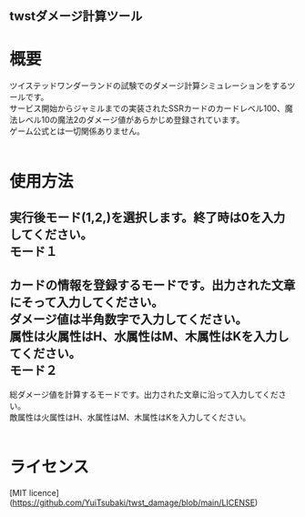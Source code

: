 ## twstダメージ計算ツール

# 概要 

ツイステッドワンダーランドの試験でのダメージ計算シミュレーションをするツールです。<br>
サービス開始からジャミルまでの実装されたSSRカードのカードレベル100、魔法レベル10の魔法2のダメージ値があらかじめ登録されています。<br>
ゲーム公式とは一切関係ありません。<br>
<br>
# 使用方法<br>
実行後モード(1,2,)を選択します。終了時は0を入力してください。<br>
モード１<br>
------
カードの情報を登録するモードです。出力された文章にそって入力してください。<br>
ダメージ値は半角数字で入力してください。<br>
属性は火属性はH、水属性はM、木属性はKを入力してください。<br>
モード２<br>
------
総ダメージ値を計算するモードです。出力された文章に沿って入力してください。<br>
敵属性は火属性はH、水属性はM、木属性はKを入力してください。<br>
<br>
# ライセンス<br>
[MIT licence]
(https://github.com/YuiTsubaki/twst_damage/blob/main/LICENSE)
